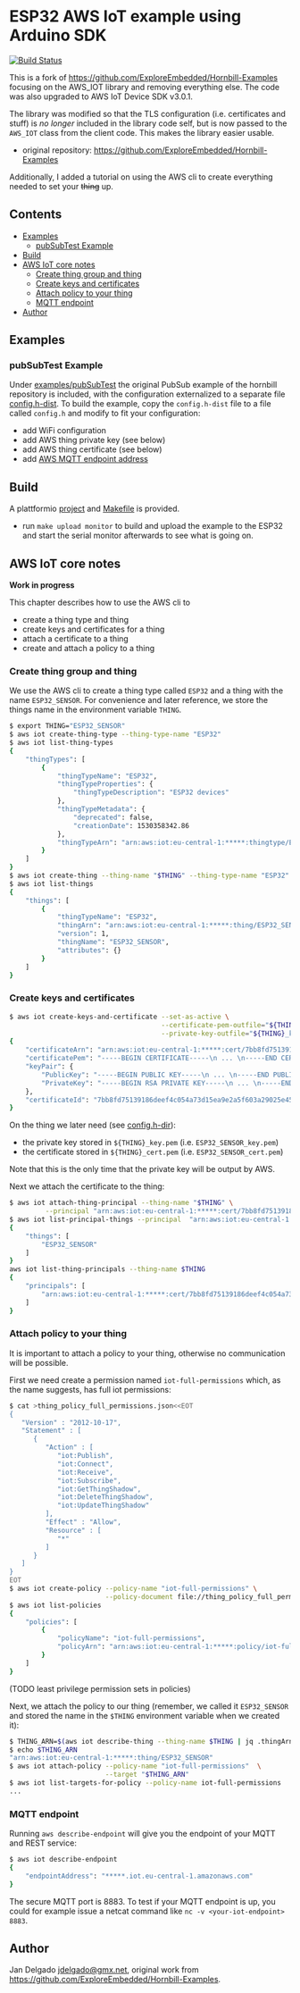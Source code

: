# ESP32 AWS IoT example using Arduino SDK

[![Build Status](https://travis-ci.org/jandelgado/esp32-aws-iot.svg?branch=master)](https://travis-ci.org/jandelgado/esp32-aws-iot)

This is a fork of https://github.com/ExploreEmbedded/Hornbill-Examples
focusing on the AWS_IOT library and removing everything else. The code was
also upgraded to AWS IoT Device SDK v3.0.1.

The library was modified so that the TLS configuration (i.e. certificates and
stuff) is _no longer_ included in the library code self, but is now passed to
the `AWS_IOT` class from the client code. This makes the library easier usable.

* original repository:  https://github.com/ExploreEmbedded/Hornbill-Examples

Additionally, I added a tutorial on using the AWS cli to create everything
needed to set your ~~thing~~ up.

## Contents

<!-- vim-markdown-toc GFM -->

* [Examples](#examples)
    * [pubSubTest Example](#pubsubtest-example)
* [Build](#build)
* [AWS IoT core notes](#aws-iot-core-notes)
    * [Create thing group and thing](#create-thing-group-and-thing)
    * [Create keys and certificates](#create-keys-and-certificates)
    * [Attach policy to your thing](#attach-policy-to-your-thing)
    * [MQTT endpoint](#mqtt-endpoint)
* [Author](#author)

<!-- vim-markdown-toc -->

## Examples

### pubSubTest Example

Under [examples/pubSubTest](examples/pubSubTest) the original PubSub example of
the hornbill repository is included, with the configuration externalized to a
separate file [config.h-dist](examples/pubSubTest/config.h-dist). To build the
example, copy the `config.h-dist` file to a file called `config.h` and modify
to fit your configuration:

* add WiFi configuration
* add AWS thing private key (see below)
* add AWS thing certificate (see below)
* add [AWS MQTT endpoint address](#mqtt-endpoint)

## Build

A plattformio [project](platformio.ini) and [Makefile](Makefile) is provided.

* run `make upload monitor` to build and upload the example to the ESP32 and
  start the serial monitor afterwards to see what is going on.

## AWS IoT core notes

**Work in progress**

This chapter describes how to use the AWS cli to

* create a thing type and thing
* create keys and certificates for a thing
* attach a certificate to a thing
* create and attach a policy to a thing

### Create thing group and thing

We use the AWS cli to create a thing type called `ESP32` and a thing with the
name `ESP32_SENSOR`. For convenience and later reference, we store the things
name in the environment variable `THING`.

```bash
$ export THING="ESP32_SENSOR"
$ aws iot create-thing-type --thing-type-name "ESP32"
$ aws iot list-thing-types
{
    "thingTypes": [
        {
            "thingTypeName": "ESP32",
            "thingTypeProperties": {
                "thingTypeDescription": "ESP32 devices"
            },
            "thingTypeMetadata": {
                "deprecated": false,
                "creationDate": 1530358342.86
            },
            "thingTypeArn": "arn:aws:iot:eu-central-1:*****:thingtype/ESP32"
        }
    ]
}
$ aws iot create-thing --thing-name "$THING" --thing-type-name "ESP32"
$ aws iot list-things
{
    "things": [
        {
            "thingTypeName": "ESP32",
            "thingArn": "arn:aws:iot:eu-central-1:*****:thing/ESP32_SENSOR",
            "version": 1,
            "thingName": "ESP32_SENSOR",
            "attributes": {}
        }
    ]
}
```

### Create keys and certificates

```bash
$ aws iot create-keys-and-certificate --set-as-active \
                                      --certificate-pem-outfile="${THING}_cert.pem" \
                                      --private-key-outfile="${THING}_key.pem"
{
    "certificateArn": "arn:aws:iot:eu-central-1:*****:cert/7bb8fd75139186deef4c054a73d15ea9e2a5f603a29025e453057bbe70c767fe",
    "certificatePem": "-----BEGIN CERTIFICATE-----\n ... \n-----END CERTIFICATE-----\n",
    "keyPair": {
        "PublicKey": "-----BEGIN PUBLIC KEY-----\n ... \n-----END PUBLIC KEY-----\n",
        "PrivateKey": "-----BEGIN RSA PRIVATE KEY-----\n ... \n-----END RSA PRIVATE KEY-----\n"
    },
    "certificateId": "7bb8fd75139186deef4c054a73d15ea9e2a5f603a29025e453057bbe70c767fe"
}

```

On the thing we later need (see [config.h-dir](examples/pubSubTest/config.h-dist)):

* the private key stored in `${THING}_key.pem` (i.e. `ESP32_SENSOR_key.pem`)
* the certificate stored in `${THING}_cert.pem` (i.e. `ESP32_SENSOR_cert.pem`)

Note that this is the only time that the private key will be output by AWS.

Next we attach the certificate to the thing:

```bash
$ aws iot attach-thing-principal --thing-name "$THING" \
         --principal "arn:aws:iot:eu-central-1:*****:cert/7bb8fd75139186deef4c054a73d15ea9e2a5f603a29025e453057bbe70c767fe"
$ aws iot list-principal-things --principal  "arn:aws:iot:eu-central-1:*****:cert/7bb8fd75139186deef4c054a73d15ea9e2a5f603a29025e453057bbe70c767fe"
{
    "things": [
        "ESP32_SENSOR"
    ]
}
aws iot list-thing-principals --thing-name $THING
{
    "principals": [
        "arn:aws:iot:eu-central-1:*****:cert/7bb8fd75139186deef4c054a73d15ea9e2a5f603a29025e453057bbe70c767fe"
    ]
}
```

### Attach policy to your thing

It is important to attach a policy to your thing, otherwise no communication
will be possible.

First we need create a permission named `iot-full-permissions` which, as
the name suggests, has full iot permissions:

```bash
$ cat >thing_policy_full_permissions.json<<EOT
{
   "Version" : "2012-10-17",
   "Statement" : [
      {
         "Action" : [
            "iot:Publish",
            "iot:Connect",
            "iot:Receive",
            "iot:Subscribe",
            "iot:GetThingShadow",
            "iot:DeleteThingShadow",
            "iot:UpdateThingShadow"
         ],
         "Effect" : "Allow",
         "Resource" : [
            "*"
         ]
      }
   ]
}
EOT
$ aws iot create-policy --policy-name "iot-full-permissions" \
                        --policy-document file://thing_policy_full_permissions.json
$ aws iot list-policies
{
    "policies": [
        {
            "policyName": "iot-full-permissions",
            "policyArn": "arn:aws:iot:eu-central-1:*****:policy/iot-full-permissions"
        }
    ]
}
```

(TODO least privilege permission sets in policies)

Next, we attach the policy to our thing (remember, we called it `ESP32_SENSOR`
and stored the name in the `$THING` environment variable when we created it):

```bash
$ THING_ARN=$(aws iot describe-thing --thing-name $THING | jq .thingArn)
$ echo $THING_ARN
"arn:aws:iot:eu-central-1:*****:thing/ESP32_SENSOR"
$ aws iot attach-policy --policy-name "iot-full-permissions"  \
                        --target "$THING_ARN"
$ aws iot list-targets-for-policy --policy-name iot-full-permissions
...
```

### MQTT endpoint

Running `aws describe-endpoint` will give you the endpoint of your MQTT and
REST service:

```bash
$ aws iot describe-endpoint
{
    "endpointAddress": "*****.iot.eu-central-1.amazonaws.com"
}
```

The secure MQTT port is 8883. To test if your MQTT endpoint is up, you could
for example issue a netcat command like `nc -v <your-iot-endpoint> 8883`.

## Author

Jan Delgado <jdelgado@gmx.net>, original work from https://github.com/ExploreEmbedded/Hornbill-Examples.

